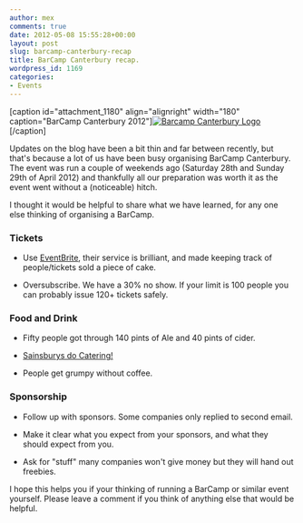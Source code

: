 ```yaml
---
author: mex
comments: true
date: 2012-05-08 15:55:28+00:00
layout: post
slug: barcamp-canterbury-recap
title: BarCamp Canterbury recap.
wordpress_id: 1169
categories:
- Events
---
```


[caption id="attachment_1180" align="alignright" width="180" caption="BarCamp Canterbury 2012"][![Barcamp Canterbury Logo](http://canthack.org/uploads/bcc2.jpg)](http://canthack.org/uploads/bcc2.jpg)[/caption]

Updates on the blog have been a bit thin and far between recently, but that's because a lot of us have been busy organising BarCamp Canterbury. The event was run a couple of weekends ago (Saturday 28th and Sunday 29th of April 2012) and thankfully all our preparation was worth it as the event went without a (noticeable) hitch.

I thought it would be helpful to share what we have learned, for any one else thinking of organising a BarCamp.


### Tickets





	
  * Use [EventBrite](http://www.eventbrite.co.uk/), their service is brilliant, and made keeping track of people/tickets sold a piece of cake.

	
  * Oversubscribe. We have a 30% no show. If your limit is 100 people you can probably issue 120+ tickets safely.




### Food and Drink





	
  * Fifty people got through 140 pints of Ale and 40 pints of cider.

	
  * [Sainsburys do Catering!](http://www2.sainsburys.co.uk/food/delipartyplatter/platters/instore-party-platter-service.htm)

	
  * People get grumpy without coffee.




### Sponsorship





	
  * Follow up with sponsors. Some companies only replied to second email.

	
  * Make it clear what you expect from your sponsors, and what they should expect from you.

	
  * Ask for "stuff" many companies won't give money but they will hand out freebies.



I hope this helps you if your thinking of running a BarCamp or similar event yourself.  Please leave a comment if you think of anything else that would be helpful.
